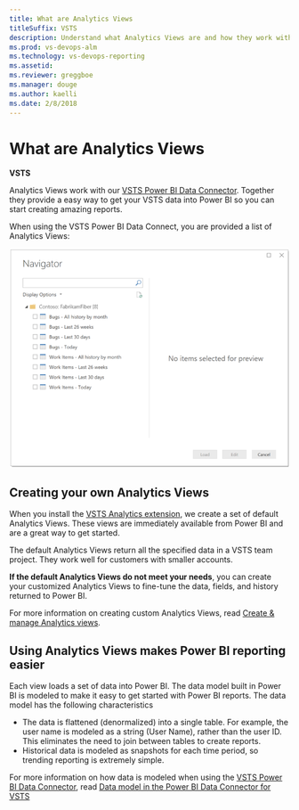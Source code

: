 ```yaml
---
title: What are Analytics Views
titleSuffix: VSTS
description: Understand what Analytics Views are and how they work with Visual Studio Team Services (VSTS) Power BI Integration 
ms.prod: vs-devops-alm
ms.technology: vs-devops-reporting
ms.assetid: 
ms.reviewer: greggboe
ms.manager: douge
ms.author: kaelli
ms.date: 2/8/2018
---
```


# What are Analytics Views

**VSTS**  

Analytics Views work with our [VSTS Power BI Data Connector](../powerbi/data-connector-connect.md). Together they provide a easy way to get your VSTS data into Power BI so you can start creating amazing reports.

When using the VSTS Power BI Data Connect, you are provided a list of Analytics Views:

![VSTS Power BI Integration - Data Connector - Default Analytics Views](./_img/data-connector-views-default.png)

## Creating your own Analytics Views
When you install the [VSTS Analytics extension](https://marketplace.visualstudio.com/items?itemName=ms.vss-analytics), we create a set of default Analytics Views. These views are immediately available from Power BI and are a great way to get started.

The default Analytics Views return all the specified data in a VSTS team project. They work well for customers with smaller accounts. 

**If the default Analytics Views do not meet your needs**, you can create your customized Analytics Views to fine-tune the data, fields, and history returned to Power BI.

For more information on creating custom Analytics Views, read [Create & manage Analytics views](./manage-analytics-views.md).


## Using Analytics Views makes Power BI reporting easier
Each view loads a set of data into Power BI. The data model built in Power BI is modeled to make it easy to get started with Power BI reports.
The data model has the following characteristics
* The data is flattened (denormalized) into a single table. For example, the user name is modeled as a string (User Name), rather than the user ID. This eliminates the need to join between tables to create reports.
* Historical data is modeled as snapshots for each time period, so trending reporting is extremely simple.

For more information on how data is modeled when using the [VSTS Power BI Data Connector](../powerbi/data-connector-connect.md), read [Data model in the Power BI Data Connector for VSTS](../powerbi/data-connector-available-data.md)


